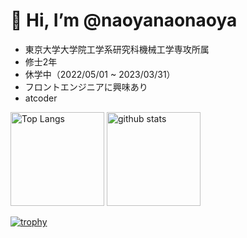 # 👋 Hi, I’m @naoyanaonaoya
- 東京大学大学院工学系研究科機械工学専攻所属
- 修士2年
- 休学中（2022/05/01 ~ 2023/03/31）
- フロントエンジニアに興味あり
- atcoder

<!---
naoyanaonaoya/naoyanaonaoya is a ✨ special ✨ repository because its `README.md` (this file) appears on your GitHub profile.
You can click the Preview link to take a look at your changes.
--->


<!-- 
[![Anurag's GitHub stats](https://github-readme-stats.vercel.app/api?username=naoya-imai&theme=tokyonight&show_icons=true)
[![Top Langs](https://github-readme-stats.vercel.app/api/top-langs/?username=naoya-imai&theme=tokyonight)](https://github.com/anuraghazra/github-readme-stats)
 -->
<p align="left"> 
  <img alt="Top Langs" height="150px" src="https://github-readme-stats.vercel.app/api/top-langs/?username=naoya-imai&theme=tokyonight&layout=compact" />
  <img alt="github stats" height="150px" src="https://github-readme-stats.vercel.app/api?username=naoya-imai&theme=tokyonight&show_icons=true" />
</p>

[![trophy](https://github-profile-trophy.vercel.app/?username=naoya-imai&theme=onedark)](https://github.com/ryo-ma/github-profile-trophy)
